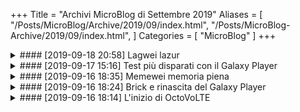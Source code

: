 +++
Title = "Archivi MicroBlog di Settembre 2019"
Aliases = [
  "/Posts/MicroBlog/Archive/2019/09/index.html",
  "/Posts/MicroBlog-Archive/2019/09/index.html",
]
Categories = [ "MicroBlog" ]
+++

<div markdown="1" class="BorderBoxContainer NoImgCenter Img36 ImgSidePadding">

<details markdown="1"><summary>
#### [2019-09-18 20:58] Lagwei lazur </summary>
> A.y&#x3A; ooooo  
> ![Foto del Huawei di A.y, che sembra emettere un laser viola dal sensore di prossimità.]({{< assetsRoot >}}/Media/Misc/A.y-Huawei-Laser.avif)

> Octt&#x3A; cosa ezere quel lazur viola  

> Octt&#x3A;  i misteri del lagwei  

[...]
{: .Center }

> A.y&#x3A; esere sensore di prossimità  

> A.y&#x3A; se tu spaca vetro sopra quelo  
> ![Sticker di un violinista che suona. In questo contesto di chat sottintende qualcosa di finito male.]({{< assetsRoot >}}/Media/Stickers/Violin.avif)

> A.y&#x3A; lo so per esperienza  
> &#xA0; no non è vero
</details>

<details markdown="1"><summary>
#### [2019-09-17 15:16] Test più disparati con il Galaxy Player </summary>
> &#x3A; Good Lagsung  
> ![Foto del Galaxy Player, che mostra il canale Telegram in Plus Messenger.]({{< assetsRoot >}}/Media/Galaxy-Player-3.6/Galaxy-Player-3.6-OctoVoLTE.avif)

> &#x3A; 512 MB di RAM e gira meglio del Lagwei  
> ![Schermata "RAM" in "Gestione Attività" del Galaxy Player. Sono indicati 215 MB su 488 MB di RAM occupati.]({{< assetsRoot >}}/Media/Galaxy-Player-3.6/Galaxy-Player-3.6-Task-Manager-RAM.avif)

> &#x3A; Ora proviamo l'emulatore del N64 e del DS, così esplode 

[...]
{: .Center }

> &#x3A; Eeee i giochi del DS girano meglio su un Android di 8 anni fa che sul mio PC [l'Android in questo caso è ARMv7, mentre il PC è x86_64, ndr], perfetto  
> <video controls><source src="{{< assetsRoot >}}/Media/Galaxy-Player-3.6/GP3.6-Pokemon-Platino.webm" type="video/webm">Pokemon Platino</video>

> **[Sondaggio]** Devo provare del DS come prossimo gioco

> | Totale                     | 3 |
> |----------------------------|---|
> | Mario Kart DS              | 2 |
> | Pokemon B/W 2              | 0 |
> | Animal Crossing Wild World | 0 |
> | Super Mario 64 DS          | 1 |

> &#x3A; OK mi hanno detto su gruppi di provare Mario 64, quindi provo sia Mario Kart sia Mario 64 

[...]
{: .Center }

> &#x3A; Ho trovato una cosa nella memoria del lag  
> ![Schermata di una cartella, con dentro i file di un NANDroid backup del Galaxy Player risalente al 2017-12-09.]({{< assetsRoot >}}/Media/Galaxy-Player-3.6/CWM-Backup-2017-12-09.avif)

> &#x3A; Ecco un motivo per cui le nuove versioni di Android fanno schifo [gestiscono il collegamento come memoria USB peggio di Android 2.3, ndr]  
> ![Foto del Galaxy Player che mostra la schermata "Archivio USB in uso".]({{< assetsRoot >}}/Media/Galaxy-Player-3.6/Galaxy-Player-3.6-Archivio-USB.avif)  
> &#x3A; In realtà ce ne sono tanti, poi ne parleremo

> &#x3A; E ora testiamo gli altri giochi

[...]
{: .Center }

> &#x3A; Super Mario 64 DS  
> <video controls><source src="{{< assetsRoot >}}/Media/Galaxy-Player-3.6/GP3.6-SM6464DS.webm" type="video/webm">Super Mario 64 DS</video>

> &#x3A; Mario Kart DS  
> <video controls><source src="{{< assetsRoot >}}/Media/Galaxy-Player-3.6/GP3.6-MKDS.webm" type="video/webm">Mario Kart DS</video>

> &#x3A; Allora, vorrei registrare altri giochi ma il Memewei è rotto e, nonostante abbia cancellato i video di prima, dice che non ho memoria

> &#x3A; Ah si giusto, questo Huameme lo ho da solo un anno e mezzo, ma ci sono MOOOLTE cose di cui parlare che lo riguardano

> &#x3A; Ora arrivano degli screen dell'emulatore del N64  
> &#x3A; Non ho registrato ma il framerate dei giochi era sempre stabile e giocabile.. purtroppo i giochi non sono tanto giocabili, ma soltanto perchè ci sono gravi glitch grafici  
> &#x3A; Credo sia colpa dell'emulatore che è vecchio (purtroppo su Android 2.3.6 non posso fare molto)

> ![Schermata di Mario Kart 64 emulato sul Galaxy Player.]({{< assetsRoot >}}/Media/Galaxy-Player-3.6/N64/Mario-Kart-64/GP3.6-MK64-0.avif)  
> ![Schermata di Mario Kart 64 emulato sul Galaxy Player.]({{< assetsRoot >}}/Media/Galaxy-Player-3.6/N64/Mario-Kart-64/GP3.6-MK64-1.avif)  
> ![Schermata di Mario Kart 64 emulato sul Galaxy Player.]({{< assetsRoot >}}/Media/Galaxy-Player-3.6/N64/Mario-Kart-64/GP3.6-MK64-2.avif)  
> ![Schermata di Mario Kart 64 emulato sul Galaxy Player.]({{< assetsRoot >}}/Media/Galaxy-Player-3.6/N64/Mario-Kart-64/GP3.6-MK64-3.avif)  

> ![Schermata di Super Mario 64 emulato sul Galaxy Player.]({{< assetsRoot >}}/Media/Galaxy-Player-3.6/N64/Super-Mario-64/GP3.6-SM64-0.avif)  
> ![Schermata di Super Mario 64 emulato sul Galaxy Player.]({{< assetsRoot >}}/Media/Galaxy-Player-3.6/N64/Super-Mario-64/GP3.6-SM64-1.avif)  
> ![Schermata di Super Mario 64 emulato sul Galaxy Player.]({{< assetsRoot >}}/Media/Galaxy-Player-3.6/N64/Super-Mario-64/GP3.6-SM64-2.avif)  

> ![Schermata di Wave Race 64 emulato sul Galaxy Player.]({{< assetsRoot >}}/Media/Galaxy-Player-3.6/N64/Wave-Race-64/GP3.6-WR64-0.avif)  
> ![Schermata di Wave Race 64 emulato sul Galaxy Player.]({{< assetsRoot >}}/Media/Galaxy-Player-3.6/N64/Wave-Race-64/GP3.6-WR64-1.avif)  
> ![Schermata di Wave Race 64 emulato sul Galaxy Player.]({{< assetsRoot >}}/Media/Galaxy-Player-3.6/N64/Wave-Race-64/GP3.6-WR64-2.avif)  
> ![Schermata di Wave Race 64 emulato sul Galaxy Player.]({{< assetsRoot >}}/Media/Galaxy-Player-3.6/N64/Wave-Race-64/GP3.6-WR64-3.avif)  

> &#x3A; Gli screen li ho fatti direttamente sul Lagsung con una app

> &#x3A; Adesso arriva anche il video di qualche gioco vah

> &#x3A; A parte Zelda che ho provato ora, gli altri giochi hanno un framerate stabile se vedete, nice, un Lagsung di 8 anni fa si sta riscattando.  
> &#x3A; Vi avverto che ci potrebbe essere un trigger epilettico quando avvio quake 2 eh xd  
> <video controls><source src="{{< assetsRoot >}}/Media/Galaxy-Player-3.6/N64/GP3.6-N64-Misc.webm" type="video/webm">N64</video>

> &#x3A; Vabbè per ora basta test sul Lagsung
</details>

<details markdown="1"><summary>
#### [2019-09-16 18:35] Memewei memoria piena </summary>
> !["Schermata del P9 Lite Mini che dice che la memoria è quasi piena e ciò rallenterebbe il dispositivo."]({{< assetsRoot >}}/Media/P9-Lite-Mini/Memewei-Memoria-Piena.avif)

> &#x3A; Il Memewei si dimostra valido kek

> &#x3A; Vaffanculo un giorno sto coso lo spacco

> &#x3A; A parte che è già tipo piegato, perché ha preso tante volte le botte perché faceva il meme

> &#x3A; Ma il Lagsoong può avere anche solo 1 KB libero e non rompe con popup cinesi

Qui un po' di contesto è doveroso: questo schifo di smartphone, quando ha tipo solo ~100 MB liberi sulla memoria interna, fa uscire circa ogni 3 minuti questo popup, che fastidioso è dire poco. E credetemi, è facile riempire la memoria di uno smartphone con Android 7 che, tolto lo spazio occupato dai componenti di sistema, ha solo 7,5 GB di spazio disponibile all'utente.
</details>

<details markdown="1"><summary>
#### [2019-09-16 18:24] Brick e rinascita del Galaxy Player </summary>
> &#x3A; Allora, come saprete oggi ho sbrickato il Lagsung, e la memoria interna non si è formattata

> &#x3A; Ciò significa che ho trovato mondi [di Minecraft, ndr] risalenti al 2013 e oltre, che non ricordavo esistessero

> &#x3A; A 10 iscritti vedrete i mondi

[...]
{: .Center }

> &#x3A; Ah, la tastiera del vecchio Lagsung ha una cosa bella

> &#x3A; Non ha quelle emoji tossiche perché ha di meglio  
> &#xA0; MOLTO MEGLIO  
> ![Foto del Galaxy Player che mostra la app di note, con aperta la tastiera sulla scheda delle emoticon, che sono nel vecchio stile a simboli, non emoji.]({{< assetsRoot >}}/Media/Galaxy-Player-3.6/Galaxy-Player-3.6-Notepad-Emoticon-Keyboard.avif)

[...]
{: .Center }

> &#x3A; Ok, ora vi dirò la storia dettagliata del Lagsung briccato, e ora sistemato perché  
> &#xA0; Ora scoprirete perché

> &#x3A; Allora  
> &#xA0; Il lag in questione è il Galaxy Player 3.6  
> &#xA0; Aka un S1 più sottile e senza parte telefonica

> &#x3A; Cosa è accaduto

> &#x3A; Un anno fa, visto che il mio cervello lagga, mi passa in mente "ei ma perke non metto una custom rom??!1!1!"  
> &#xA0; E quindi ho messo una custom ROM, che era pure brutta  
> &#xA0; Tre ore dopo volevo toglierla, perché il WiFi era rotto

> &#x3A; Quindi che faccio  
> &#xA0; Preparo Odin, cerco la ROM stock e flasho  
> &#xA0; Non si capisce perché (cioè, lo so perché, perché Odin è un programma stronzo che a tradimento se gli va ti bricca il telefono) verso la fine [del processo di flash, ndr] si blocca, non va avanti  
> &#xA0; Ho lasciato il coso lì attaccato quasi mezz'ora e non andava, quindi stacco

> &#x3A; Lo riaccendo e  
> ![Sticker distorto di Kanna e Tohru (due loli drago) che leggono un libro chiamato "Am I retarded?".]({{< assetsRoot >}}/Media/Stickers/Lolis-Reading-Am-I-Retarded-Book.avif)

> &#x3A; Si, perché c'era una bella schermata che diceva   
> ![Foto del Galaxy Player che, sul bootloader, mostra un triangolo di avvertimento e la scritta "Firmware update encountered an issue. Please select recovery mode in Kies & try again.".]({{< assetsRoot >}}/Media/Galaxy-Player-3.6/Galaxy-Player-3.6-Softbrick-Bootloader.avif)

> &#x3A; E quindi, niente, io visto che ho la segatura nel cervello, per letteralmente quasi un anno ho creduto fosse la mia ROM corrotta, perché anche se riflashavo dava sempre errore alla fine, e letteralmente per un anno ho perso tempo a cercare altre ROM inutilmente

> &#x3A; Ah e, ovviamente ho provato a collegare a Kies semplicemente, ma non riconosceva il telefono, stava continuamente a caricare, e se andavo nella recovery mode manuale di Kies mi chiedeva un codice (?)

> &#x3A; Poi proprio l'altro ieri il buon Ashflee mi ha detto che bastava il file PIT giusto e si fixava  
> &#x3A; Io non lo sapevo perché sono laggante

> &#x3A; Quindi oggi trovo il file PIT della versione USA e me ne sbatto del fatto che io ho il Galaxy europeo, metto PIT e flasho ROM USA e  
> &#x3A; E  
> &#x3A; Sta in bootloop perché boh, in /data c'era la segatura e non si montava

> &#x3A; Formatto /data da recovery e il lag si accende, e ora funziona ed è meglio del mio meme

> &#x3A; Però comunque l'archivio interno non si è cancellato, e ci sono tutti i vecchi file  
> &#xA0; Compresi i miei oldissimi mondi di Minecraft

> &#x3A; E niente sar, questo è il Lagsoong di nuovo in vita dopo un anno di coma  
> ![Foto della schermata di blocco del Galaxy Player, con uno sfondo di Astolfo non-canon.]({{< assetsRoot >}}/Media/Galaxy-Player-3.6/Galaxy-Player-3.6-Astolfo-Lockscreen.avif)
</details>

<details markdown="1"><summary>
#### [2019-09-16 18:14] L'inizio di OctoVoLTE </summary>
> &#x3A; Allora, su questo canale ci saranno cose del Lagsung

> &#x3A; E Memewei, ma forse anche Xiaomeme

> &#x3A; Ah e, ovviamente, metodi per avere 🅱oLTE sul telefono

> ![VoLTE]({{< assetsRoot >}}/Media/Misc/phh-VoLTE-JiOwO.avif)

Da questi messaggi ebbe ufficialmente inizio la storia di OctoVoLTE. Di Memewei se n'è parlato lì in questi anni, forse anche troppo; Di metodi per avere VoLTE, non se n'è avuto nemmeno uno, tipo. Sad.
</details>

</div>
